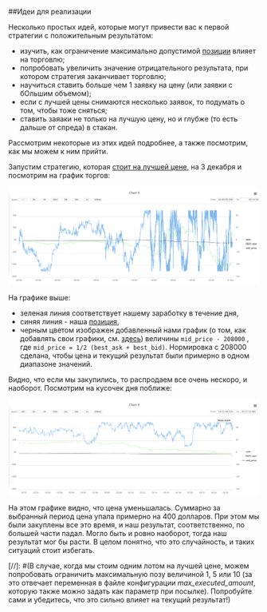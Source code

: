 ##Идеи для реализации

Несколько простых идей, которые могут привести вас к первой стратегии с положительным результатом:

  - изучить, как ограничение максимально допустимой [позиции](../terms.md#position) влияет на торговлю;
  - попробовать увеличить значение отрицательного результата, при котором стратегия заканчивает торговлю;
  - научиться ставить больше чем 1 заявку на цену (или заявки с бОльшим объемом);
  - если с лучшей цены снимаются несколько заявок, то подумать о том, чтобы тоже сняться;
  - ставить заяаки не только на лучшую цену, но и глубже (то есть дальше от спреда) в стакан.

Рассмотрим некоторые из этих идей подробнее, а также посмотрим, как мы можем к ним прийти.

<a id="max_executed_amount"></a>
Запустим стратегию, которая [стоит на лучшей цене](examples.md#stay_on_best_price), на 3 декабря и посмотрим на график торгов:
<p align="center">
<img src="../img/charts_3_december.png" alt="График 3 декабря">
</p>

На графике выше:
- зеленая линия соответствует нашему заработку в течение дня,
- синяя линия - наша [позиция](../terms.md#position),
- черным цветом изображен добавленный нами график (о том, как добавлять свои графики, см. [здесь](../interface/analysis/charts.md)) величины
`mid_price - 208000`
, где `mid_price = 1/2 (best_ask + best_bid)`.
Нормировка с 208000 сделана, чтобы цена и текущий результат были примерно в одном диапазоне значений.

Видно, что если мы закупились, то распродаем все очень нескоро, и наоборот.
Посмотрим на кусочек дня поближе:

<p align="center">
<img src="../img/charts_3_december_part.png" alt="График 3 декабря часть">
</p>

На этом графике видно, что цена уменьшалась. Суммарно за выбранный период цена упала примерно на 400 долларов. При этом мы были закуплены все это время, и наш результат, соответственно, по большей части падал. Могло быть и ровно наоборот, тогда наш результат мог бы расти. В целом понятно, что это случайность, и таких ситуаций стоит избегать.

[//]: #(В случае, когда мы стоим одним лотом на лучшей цене, можем попробовать ограничить максимальную позу величиной 1, 5 или 10 (за это отвечает переменная в файле конфигурации *max\_executed\_amount*, которую также можно задать как параметр при посылке). Попробуйте сами и убедитесь, что это сильно влияет на текущий результат!)
